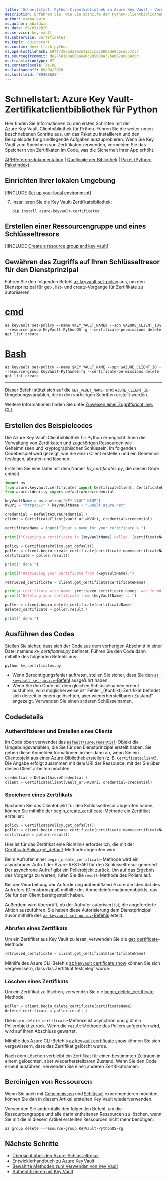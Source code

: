 ```yaml
---
title: 'Schnellstart: Python-Clientbibliothek in Azure Key Vault – Verwalten von Zertifikaten'
description: Erfahren Sie, wie Sie mithilfe der Python-Clientbibliothek Zertifikate in einer Azure Key Vault-Instanz erstellen, daraus abrufen und löschen.
author: msmbaldwin
ms.author: mbaldwin
ms.date: 09/03/2020
ms.service: key-vault
ms.subservice: certificates
ms.topic: quickstart
ms.custom: devx-track-python
ms.openlocfilehash: b9ff7397ad29ac681e21c32608ade9c6ce557c37
ms.sourcegitcommit: de2750163a601aae0c28506ba32be067e0068c0c
ms.translationtype: HT
ms.contentlocale: de-DE
ms.lasthandoff: 09/04/2020
ms.locfileid: "89488625"
---
```

# <a name="quickstart-azure-key-vault-certificates-client-library-for-python"></a>Schnellstart: Azure Key Vault-Zertifikatclientbibliothek für Python

Hier finden Sie Informationen zu den ersten Schritten mit der Azure Key Vault-Clientbibliothek für Python. Führen Sie die weiter unten beschriebenen Schritte aus, um das Paket zu installieren und den Beispielcode für grundlegende Aufgaben auszuprobieren. Wenn Sie Key Vault zum Speichern von Zertifikaten verwenden, vermeiden Sie das Speichern von Zertifikaten im Code, was die Sicherheit Ihrer App erhöht.

[API-Referenzdokumentation](/python/api/overview/azure/keyvault-certificates-readme?view=azure-python) | [Quellcode der Bibliothek](https://github.com/Azure/azure-sdk-for-python/tree/master/sdk/keyvault/azure-keyvault-certificates) | [Paket (Python-Paketindex)](https://pypi.org/project/azure-keyvault-certificates)

## <a name="set-up-your-local-environment"></a>Einrichten Ihrer lokalen Umgebung

[!INCLUDE [Set up your local environment](../../../includes/key-vault-python-qs-setup.md)]

7. Installieren Sie die Key Vault-Zertifikatbibliothek:

    ```terminal
    pip install azure-keyvault-certificates
    ```

## <a name="create-a-resource-group-and-key-vault"></a>Erstellen einer Ressourcengruppe und eines Schlüsseltresors

[!INCLUDE [Create a resource group and key vault](../../../includes/key-vault-python-qs-rg-kv-creation.md)]

## <a name="give-the-service-principal-access-to-your-key-vault"></a>Gewähren des Zugriffs auf Ihren Schlüsseltresor für den Dienstprinzipal

Führen Sie den folgenden Befehl [az keyvault set-policy](/cli/azure/keyvault?view=azure-cli-latest#az-keyvault-set-policy) aus, um den Dienstprinzipal für get-, list- und create-Vorgänge für Zertifikate zu autorisieren.

# <a name="cmd"></a>[cmd](#tab/cmd)

```azurecli
az keyvault set-policy --name %KEY_VAULT_NAME% --spn %AZURE_CLIENT_ID% --resource-group KeyVault-PythonQS-rg --certificate-permissions delete get list create
```

# <a name="bash"></a>[Bash](#tab/bash)

```azurecli
az keyvault set-policy --name $KEY_VAULT_NAME --spn $AZURE_CLIENT_ID --resource-group KeyVault-PythonQS-rg --certificate-permissions delete get list create 
```

---

Dieser Befehl stützt sich auf die `KEY_VAULT_NAME`- und `AZURE_CLIENT_ID`-Umgebungsvariablen, die in den vorherigen Schritten erstellt wurden.

Weitere Informationen finden Sie unter [Zuweisen einer Zugriffsrichtlinie: CLI](../general/assign-access-policy-cli.md).

## <a name="create-the-sample-code"></a>Erstellen des Beispielcodes

Die Azure Key Vault-Clientbibliothek für Python ermöglicht Ihnen die Verwaltung von Zertifikaten und zugehörigen Ressourcen wie Geheimnissen und kryptographischen Schlüsseln. Im folgenden Codebeispiel wird gezeigt, wie Sie einen Client erstellen und ein Geheimnis festlegen, abrufen und löschen.

Erstellen Sie eine Datei mit dem Namen *kv_certificates.py*, die diesen Code enthält.

```python
import os
from azure.keyvault.certificates import CertificateClient, CertificatePolicy,CertificateContentType, WellKnownIssuerNames 
from azure.identity import DefaultAzureCredential

keyVaultName = os.environ["KEY_VAULT_NAME"]
KVUri = "https://" + keyVaultName + ".vault.azure.net"

credential = DefaultAzureCredential()
client = CertificateClient(vault_url=KVUri, credential=credential)

certificateName = input("Input a name for your certificate > ")

print(f"Creating a certificate in {keyVaultName} called '{certificateName}' ...")

policy = CertificatePolicy.get_default()
poller = client.begin_create_certificate(certificate_name=certificateName, policy=policy)
certificate = poller.result()

print(" done.")

print(f"Retrieving your certificate from {keyVaultName}.")

retrieved_certificate = client.get_certificate(certificateName)

print(f"Certificate with name '{retrieved_certificate.name}' was found'.")
print(f"Deleting your certificate from {keyVaultName} ...")

poller = client.begin_delete_certificate(certificateName)
deleted_certificate = poller.result()

print(" done.")
```

## <a name="run-the-code"></a>Ausführen des Codes

Stellen Sie sicher, dass sich der Code aus dem vorherigen Abschnitt in einer Datei namens *kv_certificates.py* befindet. Führen Sie den Code dann mithilfe des folgenden Befehls aus:

```terminal
python kv_certificates.py
```

- Wenn Berechtigungsfehler auftreten, stellen Sie sicher, dass Sie den [`az keyvault set-policy`-Befehl](#give-the-service-principal-access-to-your-key-vault) ausgeführt haben.
- Wenn Sie den Code mit dem gleichen Schlüsselnamen erneut ausführen, wird möglicherweise der Fehler „(Konflikt) Zertifikat <name> befindet sich derzeit in einem gelöschten, aber wiederherstellbaren Zustand“ angezeigt. Verwenden Sie einen anderen Schlüsselnamen.

## <a name="code-details"></a>Codedetails

### <a name="authenticate-and-create-a-client"></a>Authentifizieren und Erstellen eines Clients

Im Code oben verwendet das [`DefaultAzureCredential`](/python/api/azure-identity/azure.identity.defaultazurecredential?view=azure-python)-Objekt die Umgebungsvariablen, die Sie für den Dienstprinzipal erstellt haben. Sie geben diese Anmeldeinformationen immer dann an, wenn Sie ein Clientobjekt aus einer Azure-Bibliothek erstellen (z. B. [`CertificateClient`](/python/api/azure-keyvault-certificates/azure.keyvault.certificates.certificateclient?view=azure-python)). Die Angabe erfolgt zusammen mit dem URI der Ressource, mit der Sie über diesen Client arbeiten möchten:

```python
credential = DefaultAzureCredential()
client = CertificateClient(vault_url=KVUri, credential=credential)
```

### <a name="save-a-certificate"></a>Speichern eines Zertifikats

Nachdem Sie das Clientobjekt für den Schlüsseltresor abgerufen haben, können Sie mithilfe der [begin_create_certificate](/python/api/azure-keyvault-certificates/azure.keyvault.certificates.certificateclient?view=azure-python#begin-create-certificate-certificate-name--policy----kwargs-)-Methode ein Zertifikat erstellen: 

```python
policy = CertificatePolicy.get_default()
poller = client.begin_create_certificate(certificate_name=certificateName, policy=policy)
certificate = poller.result()
```

Hier ist für das Zertifikat eine Richtlinie erforderlich, die mit der [CertificatePolicy.get_default](/python/api/azure-keyvault-certificates/azure.keyvault.certificates.certificatepolicy?view=azure-python#get-default--)-Methode abgerufen wird.

Beim Aufrufen einer `begin_create_certificate`-Methode wird ein asynchroner Aufruf der Azure-REST-API für den Schlüsseltresor generiert. Der asynchrone Aufruf gibt ein Pollerobjekt zurück. Um auf das Ergebnis des Vorgangs zu warten, rufen Sie die `result`-Methode des Pollers auf.

Bei der Verarbeitung der Anforderung authentifiziert Azure die Identität des Aufrufers (Dienstprinzipal) mithilfe des Anmeldeinformationenobjekts, das Sie für den Client bereitgestellt haben.

Außerdem wird überprüft, ob der Aufrufer autorisiert ist, die angeforderte Aktion auszuführen. Sie haben diese Autorisierung dem Dienstprinzipal zuvor mithilfe des [`az keyvault set-policy`-Befehls](#give-the-service-principal-access-to-your-key-vault) erteilt.

### <a name="retrieve-a-certificate"></a>Abrufen eines Zertifikats

Um ein Zertifikat aus Key Vault zu lesen, verwenden Sie die [get_certificate](/python/api/azure-keyvault-certificates/azure.keyvault.certificates.certificateclient?view=azure-python#get-certificate-certificate-name----kwargs-)-Methode:

```python
retrieved_certificate = client.get_certificate(certificateName)
 ```

Mithilfe des Azure CLI-Befehls [az keyvault certificate show](/cli/azure/keyvault/certificate?view=azure-cli-latest#az-keyvault-certificate-show) können Sie sich vergewissern, dass das Zertifikat festgelegt wurde.

### <a name="delete-a-certificate"></a>Löschen eines Zertifikats

Um ein Zertifikat zu löschen, verwenden Sie die [begin_delete_certificate](/python/api/azure-keyvault-certificates/azure.keyvault.certificates.certificateclient?view=azure-python#begin-delete-certificate-certificate-name----kwargs-)-Methode:

```python
poller = client.begin_delete_certificate(certificateName)
deleted_certificate = poller.result()
```

Die `begin_delete_certificate`-Methode ist asynchron und gibt ein Pollerobjekt zurück. Wenn die `result`-Methode des Pollers aufgerufen wird, wird auf ihren Abschluss gewartet.

Mithilfe des Azure CLI-Befehls [az keyvault certificate show](/cli/azure/keyvault/certificate?view=azure-cli-latest#az-keyvault-certificate-show) können Sie sich vergewissern, dass das Zertifikat gelöscht wurde.

Nach dem Löschen verbleibt ein Zertifikat für einen bestimmten Zeitraum in einem gelöschten, aber wiederherstellbaren Zustand. Wenn Sie den Code erneut ausführen, verwenden Sie einen anderen Zertifikatnamen.

## <a name="clean-up-resources"></a>Bereinigen von Ressourcen

Wenn Sie auch mit [Geheimnissen](../secrets/quick-create-python.md) und [Schlüssel](../keys/quick-create-python.md) experimentieren möchten, können Sie den in diesem Artikel erstellten Key Vault wiederverwenden.

Verwenden Sie andernfalls den folgenden Befehl, um die Ressourcengruppe und alle darin enthaltenen Ressourcen zu löschen, wenn Sie mit die in diesem Artikel erstellten Ressourcen nicht mehr benötigen:

```azurecli
az group delete --resource-group KeyVault-PythonQS-rg
```

## <a name="next-steps"></a>Nächste Schritte

- [Übersicht über den Azure-Schlüsseltresor](../general/overview.md)
- [Entwicklerhandbuch zu Azure Key Vault](../general/developers-guide.md)
- [Bewährte Methoden zum Verwenden von Key Vault](../general/best-practices.md)
- [Authentifizieren mit Key Vault](../general/authentication.md)
